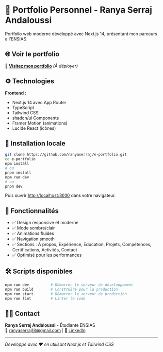 # 🌟 Portfolio Personnel - Ranya Serraj Andaloussi

Portfolio web moderne développé avec Next.js 14, présentant mon parcours à l'ENSIAS.

## 🌐 Voir le portfolio

**👀 [Visitez mon portfolio](https://ranya-portfolio.vercel.app)** *(À déployer)*

## ⚙️ Technologies

**Frontend :** 
- Next.js 14 avec App Router
- TypeScript
- Tailwind CSS
- shadcn/ui Components
- Framer Motion (animations)
- Lucide React (icônes)

## 🚀 Installation locale

```bash
git clone https://github.com/ranyaserraj/e-portfolio.git
cd e-portfolio
npm install
# ou
pnpm install
npm run dev
# ou
pnpm dev
```

Puis ouvrir [http://localhost:3000](http://localhost:3000) dans votre navigateur.

## 📱 Fonctionnalités

- ✅ Design responsive et moderne
- ✅ Mode sombre/clair
- ✅ Animations fluides
- ✅ Navigation smooth
- ✅ Sections : À propos, Expérience, Éducation, Projets, Compétences, Certifications, Activités, Contact
- ✅ Optimisé pour les performances

## 🛠️ Scripts disponibles

```bash
npm run dev          # Démarrer le serveur de développement
npm run build        # Construire pour la production
npm run start        # Démarrer le serveur de production
npm run lint         # Linter le code
```

## 👩‍💻 Contact

**Ranya Serraj Andaloussi** - Étudiante ENSIAS  
📧 [ranyaserraj18@gmail.com](mailto:ranyaserraj18@gmail.com) | 🔗 [LinkedIn](https://www.linkedin.com/in/ranya-serraj/)

---

*Développé avec ❤️ en utilisant Next.js et Tailwind CSS*